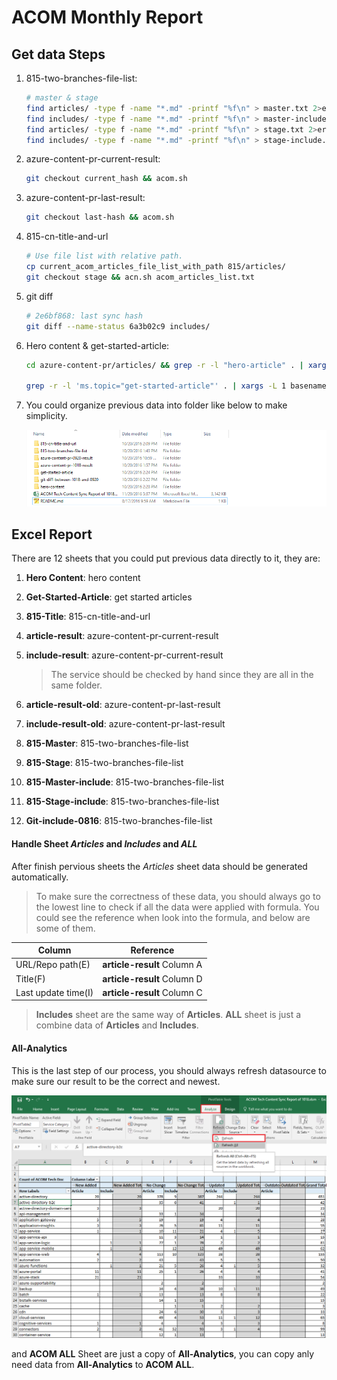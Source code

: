 # ACOM Monthly Report

## Get data Steps

1. 815-two-branches-file-list: 

	```bash
	# master & stage
	find articles/ -type f -name "*.md" -printf "%f\n" > master.txt 2>error.txt
	find includes/ -type f -name "*.md" -printf "%f\n" > master-include.txt 2>error.txt
	find articles/ -type f -name "*.md" -printf "%f\n" > stage.txt 2>error.txt
	find includes/ -type f -name "*.md" -printf "%f\n" > stage-include.txt 2>error.txt
	```
2. azure-content-pr-current-result:

	```bash
	git checkout current_hash && acom.sh
	```
3. azure-content-pr-last-result:
	
	```bash
	git checkout last-hash && acom.sh
	```
4. 815-cn-title-and-url
	
	```bash
	# Use file list with relative path.
	cp current_acom_articles_file_list_with_path 815/articles/
	git checkout stage && acn.sh acom_articles_list.txt
	```	
5. git diff
	
	```bash
	# 2e6bf868: last sync hash
	git diff --name-status 6a3b02c9 includes/
	```	
6. Hero content & get-started-article:
	
	```bash
    cd azure-content-pr/articles/ && grep -r -l "hero-article" . | xargs -L 1 basename
    
    grep -r -l 'ms.topic="get-started-article"' . | xargs -L 1 basename
	```
	
7. You could organize previous data into folder like below to make simplicity.

    ![data-folder.png](img/data-folder.png "")


## Excel Report

There are 12 sheets that you could put previous data directly to it, they are:

1. **Hero Content**: hero content
2. **Get-Started-Article**: get started articles
3. **815-Title**: 815-cn-title-and-url
4. **article-result**: azure-content-pr-current-result
5. **include-result**: azure-content-pr-current-result

    > The service should be checked by hand since they are all in the same folder.
    
6. **article-result-old**: azure-content-pr-last-result
7. **include-result-old**: azure-content-pr-last-result
8. **815-Master**: 815-two-branches-file-list
9. **815-Stage**: 815-two-branches-file-list
10. **815-Master-include**: 815-two-branches-file-list
11. **815-Stage-include**: 815-two-branches-file-list
12. **Git-include-0816**: 815-two-branches-file-list

#### Handle Sheet *Articles* and *Includes* and *ALL*
After finish pervious sheets the *Articles* sheet data should be generated automatically. 

> To make sure the correctness of these data, you should always go to the lowest line to check if all the data were applied with formula. You could see the reference when look into the formula, and below are some of them.

| Column | Reference |
| ------ | ------ |
| URL/Repo path(E) | **article-result** Column A |
| Title(F) | **article-result** Column D |
| Last update time(I) | **article-result** Column C |

> **Includes** sheet are the same way of **Articles**.
> **ALL** sheet is just a combine data of **Articles** and **Includes**.

#### All-Analytics
This is the last step of our process, you should always refresh datasource to make sure our result to be the correct and newest.

![refresh-data.png](img/refresh-data.png "")

and **ACOM ALL** Sheet are just a copy of **All-Analytics**, you can copy anly need data from **All-Analytics** to **ACOM ALL**.

